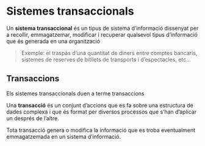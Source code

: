 Sistemes transaccionals
=======================

Un **sistema transaccional** és un tipus de sistema d’informació
dissenyat per a recollir, emmagatzemar, modificar i recuperar qualsevol
tipus d’informació que és generada en una organització

> Exemple: el traspàs d’una quantitat de diners entre comptes
    bancaris, sistemes de reserves de bitllets de transports i
    d’espectacles, etc...

Transaccions
------------

Els sistemes transaccionals duen a terme transaccions

Una **transacció** és un conjunt d’accions que es fa sobre una estructura de dades complexa i que és format per diversos processos que s’han d’aplicar un després de l’altre.

Tota transacció genera o modifica la informació que es troba eventualment emmagatzemada en un sistema d’informació.

